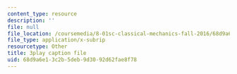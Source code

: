 ```yaml
---
content_type: resource
description: ''
file: null
file_location: /coursemedia/8-01sc-classical-mechanics-fall-2016/68d9a6e13c2b5deb9d3092d62fae8f78_WxkwkGEVu-E.vtt
file_type: application/x-subrip
resourcetype: Other
title: 3play caption file
uid: 68d9a6e1-3c2b-5deb-9d30-92d62fae8f78
---
```

